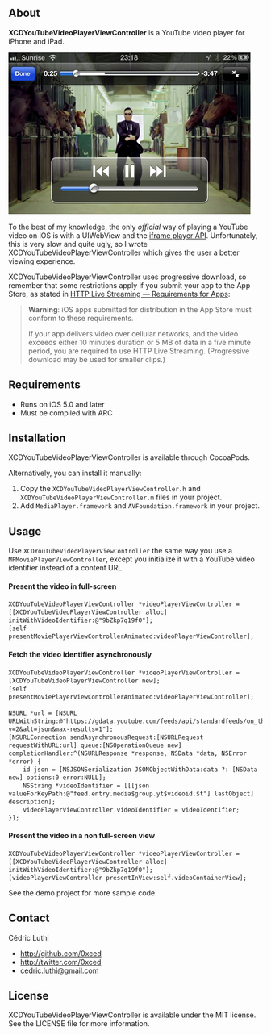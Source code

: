 ## About

**XCDYouTubeVideoPlayerViewController** is a YouTube video player for iPhone and iPad. 

<img src="Screenshots/XCDYouTubeVideoPlayerViewController.png" width="480" height="320">

To the best of my knowledge, the only *official* way of playing a YouTube video on iOS is with a UIWebView and the [iframe player API](https://developers.google.com/youtube/iframe_api_reference). Unfortunately, this is very slow and quite ugly, so I wrote XCDYouTubeVideoPlayerViewController which gives the user a better viewing experience.

XCDYouTubeVideoPlayerViewController uses progressive download, so remember that some restrictions apply if you submit your app to the App Store, as stated in 
[HTTP Live Streaming — Requirements for Apps](https://developer.apple.com/library/ios/documentation/NetworkingInternet/Conceptual/StreamingMediaGuide/UsingHTTPLiveStreaming/UsingHTTPLiveStreaming.html#//apple_ref/doc/uid/TP40008332-CH102-SW5):
> **Warning**: iOS apps submitted for distribution in the App Store must conform to these requirements.
> 
> If your app delivers video over cellular networks, and the video exceeds either 10 minutes duration or 5 MB of data in a five minute period, you are required to use HTTP Live Streaming. (Progressive download may be used for smaller clips.)

## Requirements

- Runs on iOS 5.0 and later
- Must be compiled with ARC

## Installation

XCDYouTubeVideoPlayerViewController is available through CocoaPods.

Alternatively, you can install it manually:

1. Copy the `XCDYouTubeVideoPlayerViewController.h` and `XCDYouTubeVideoPlayerViewController.m` files in your project.
2. Add `MediaPlayer.framework` and `AVFoundation.framework` in your project.

## Usage

Use `XCDYouTubeVideoPlayerViewController` the same way you use a `MPMoviePlayerViewController`, except you initialize it with a YouTube video identifier instead of a content URL.

#### Present the video in full-screen

```objc
XCDYouTubeVideoPlayerViewController *videoPlayerViewController = [[XCDYouTubeVideoPlayerViewController alloc] initWithVideoIdentifier:@"9bZkp7q19f0"];
[self presentMoviePlayerViewControllerAnimated:videoPlayerViewController];
```

#### Fetch the video identifier asynchronously

```objc
XCDYouTubeVideoPlayerViewController *videoPlayerViewController = [XCDYouTubeVideoPlayerViewController new];
[self presentMoviePlayerViewControllerAnimated:videoPlayerViewController];

NSURL *url = [NSURL URLWithString:@"https://gdata.youtube.com/feeds/api/standardfeeds/on_the_web?v=2&alt=json&max-results=1"];
[NSURLConnection sendAsynchronousRequest:[NSURLRequest requestWithURL:url] queue:[NSOperationQueue new] completionHandler:^(NSURLResponse *response, NSData *data, NSError *error) {
	id json = [NSJSONSerialization JSONObjectWithData:data ?: [NSData new] options:0 error:NULL];
	NSString *videoIdentifier = [[[json valueForKeyPath:@"feed.entry.media$group.yt$videoid.$t"] lastObject] description];
	videoPlayerViewController.videoIdentifier = videoIdentifier;
}];
```

#### Present the video in a non full-screen view

```objc
XCDYouTubeVideoPlayerViewController *videoPlayerViewController = [[XCDYouTubeVideoPlayerViewController alloc] initWithVideoIdentifier:@"9bZkp7q19f0"];
[videoPlayerViewController presentInView:self.videoContainerView];
```

See the demo project for more sample code.

## Contact

Cédric Luthi

- http://github.com/0xced
- http://twitter.com/0xced
- cedric.luthi@gmail.com

## License

XCDYouTubeVideoPlayerViewController is available under the MIT license. See the LICENSE file for more information.
